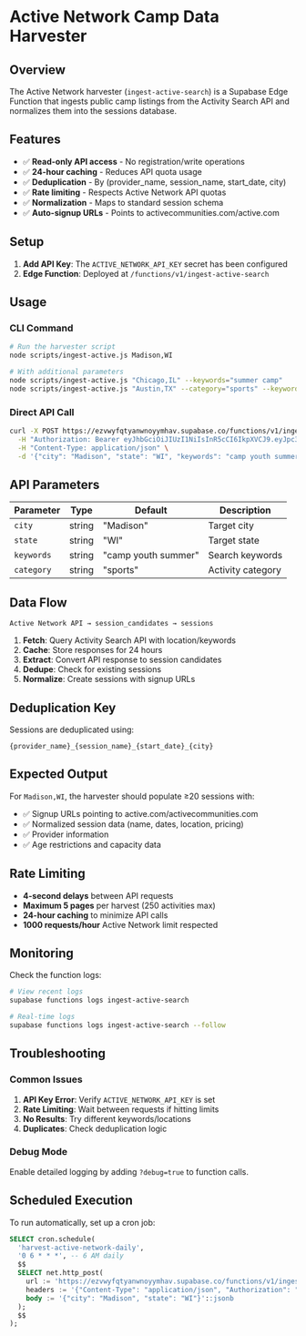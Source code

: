 # Active Network Camp Data Harvester

## Overview

The Active Network harvester (`ingest-active-search`) is a Supabase Edge Function that ingests public camp listings from the Activity Search API and normalizes them into the sessions database.

## Features

- ✅ **Read-only API access** - No registration/write operations
- ✅ **24-hour caching** - Reduces API quota usage
- ✅ **Deduplication** - By (provider_name, session_name, start_date, city)
- ✅ **Rate limiting** - Respects Active Network API quotas
- ✅ **Normalization** - Maps to standard session schema
- ✅ **Auto-signup URLs** - Points to activecommunities.com/active.com

## Setup

1. **Add API Key**: The `ACTIVE_NETWORK_API_KEY` secret has been configured
2. **Edge Function**: Deployed at `/functions/v1/ingest-active-search`

## Usage

### CLI Command
```bash
# Run the harvester script
node scripts/ingest-active.js Madison,WI

# With additional parameters
node scripts/ingest-active.js "Chicago,IL" --keywords="summer camp"
node scripts/ingest-active.js "Austin,TX" --category="sports" --keywords="youth"
```

### Direct API Call
```bash
curl -X POST https://ezvwyfqtyanwnoyymhav.supabase.co/functions/v1/ingest-active-search \
  -H "Authorization: Bearer eyJhbGciOiJIUzI1NiIsInR5cCI6IkpXVCJ9.eyJpc3MiOiJzdXBhYmFzZSIsInJlZiI6ImV6dnd5ZnF0eWFud25veXltaGF2Iiwicm9sZSI6ImFub24iLCJpYXQiOjE3NTQ4NjY5MjQsImV4cCI6MjA3MDQ0MjkyNH0.FxQZcpBxYVmnUI-yyE15N7y-ai6ADPiQV9X8szQtIjI" \
  -H "Content-Type: application/json" \
  -d '{"city": "Madison", "state": "WI", "keywords": "camp youth summer"}'
```

## API Parameters

| Parameter | Type | Default | Description |
|-----------|------|---------|-------------|
| `city` | string | "Madison" | Target city |
| `state` | string | "WI" | Target state |
| `keywords` | string | "camp youth summer" | Search keywords |
| `category` | string | "sports" | Activity category |

## Data Flow

```
Active Network API → session_candidates → sessions
```

1. **Fetch**: Query Activity Search API with location/keywords
2. **Cache**: Store responses for 24 hours
3. **Extract**: Convert API response to session candidates
4. **Dedupe**: Check for existing sessions
5. **Normalize**: Create sessions with signup URLs

## Deduplication Key

Sessions are deduplicated using:
```
{provider_name}_{session_name}_{start_date}_{city}
```

## Expected Output

For `Madison,WI`, the harvester should populate ≥20 sessions with:
- ✅ Signup URLs pointing to active.com/activecommunities.com
- ✅ Normalized session data (name, dates, location, pricing)
- ✅ Provider information
- ✅ Age restrictions and capacity data

## Rate Limiting

- **4-second delays** between API requests
- **Maximum 5 pages** per harvest (250 activities max)
- **24-hour caching** to minimize API calls
- **1000 requests/hour** Active Network limit respected

## Monitoring

Check the function logs:
```bash
# View recent logs
supabase functions logs ingest-active-search

# Real-time logs
supabase functions logs ingest-active-search --follow
```

## Troubleshooting

### Common Issues

1. **API Key Error**: Verify `ACTIVE_NETWORK_API_KEY` is set
2. **Rate Limiting**: Wait between requests if hitting limits
3. **No Results**: Try different keywords/locations
4. **Duplicates**: Check deduplication logic

### Debug Mode

Enable detailed logging by adding `?debug=true` to function calls.

## Scheduled Execution

To run automatically, set up a cron job:

```sql
SELECT cron.schedule(
  'harvest-active-network-daily',
  '0 6 * * *', -- 6 AM daily
  $$
  SELECT net.http_post(
    url := 'https://ezvwyfqtyanwnoyymhav.supabase.co/functions/v1/ingest-active-search',
    headers := '{"Content-Type": "application/json", "Authorization": "Bearer YOUR_SERVICE_ROLE_KEY"}'::jsonb,
    body := '{"city": "Madison", "state": "WI"}'::jsonb
  );
  $$
);
```